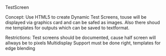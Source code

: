 TestScreen

Concept:
Use HTML5 to create Dynamic Test Screens, touse will be displayed via graphics card and can be safed as images. Also there shoud me templates for outputs which can be saved to textformat.

Restrictions:
Test screens should be documented, cause half screen will allways be to pixels
Multidisplay Support must be done right, templates for edge blending
